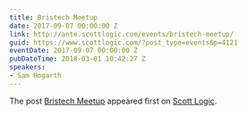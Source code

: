 ```yaml
---
title: Bristech Meetup
date: 2017-09-07 00:00:00 Z
link: http://ante.scottlogic.com/events/bristech-meetup/
guid: https://www.scottlogic.com/?post_type=events&p=4121
eventDate: 2017-09-07 00:00:00 Z
pubDateTime: 2018-03-01 10:42:27 Z
speakers:
- Sam Hogarth
---
```


<p>The post <a rel="nofollow" href="http://ante.scottlogic.com/events/bristech-meetup/">Bristech Meetup</a> appeared first on <a rel="nofollow" href="http://ante.scottlogic.com">Scott Logic</a>.</p>
